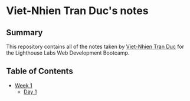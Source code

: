 # Viet-Nhien Tran Duc's notes

## Summary

This repository contains all of the notes taken by [Viet-Nhien Tran Duc](https://github.com/vtranduc/) for the Lighthouse Labs Web Development Bootcamp.

## Table of Contents

* [Week 1](/Week_1)
  * [Day 1](/Week_1/Day_1)

